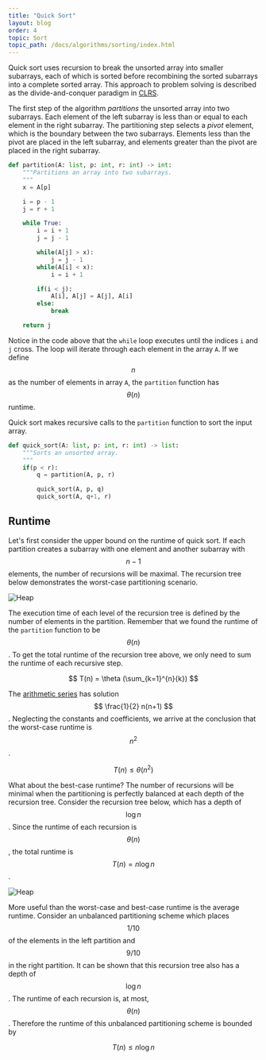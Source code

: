 ```yaml
---
title: "Quick Sort"
layout: blog
order: 4
topic: Sort
topic_path: /docs/algorithms/sorting/index.html
---
```

Quick sort uses recursion to break the unsorted array into smaller subarrays, each of which is sorted before recombining the sorted subarrays into a complete sorted array. This approach to problem solving is described as the divide-and-conquer paradigm in [CLRS](https://en.wikipedia.org/wiki/Introduction_to_Algorithms).

The first step of the algorithm *partitions* the unsorted array into two subarrays. Each element of the left subarray is less than or equal to each element in the right subarray. The partitioning step selects a *pivot* element, which is the boundary between the two subarrays. Elements less than the pivot are placed in the left subarray, and elements greater than the pivot are placed in the right subarray.


```python
def partition(A: list, p: int, r: int) -> int:
    """Partitions an array into two subarrays.
    """
    x = A[p]

    i = p - 1
    j = r + 1

    while True:
        i = i + 1
        j = j - 1

        while(A[j] > x):
            j = j - 1
        while(A[i] < x):
            i = i + 1

        if(i < j):
            A[i], A[j] = A[j], A[i]
        else:
            break

    return j
```

Notice in the code above that the `while` loop executes until the indices `i` and `j` cross. The loop will iterate through each element in the array `A`. If we define $$ n $$ as the number of elements in array `A`, the `partition` function has $$ \theta (n) $$ runtime.

Quick sort makes recursive calls to the `partition` function to sort the input array.

```python
def quick_sort(A: list, p: int, r: int) -> list:
    """Sorts an unsorted array.
    """
    if(p < r):
        q = partition(A, p, r)

        quick_sort(A, p, q)
        quick_sort(A, q+1, r)
```

## Runtime
Let's first consider the upper bound on the runtime of quick sort. If each partition creates a subarray with one element and another subarray with $$ n-1 $$ elements, the number of recursions will be maximal. The recursion tree below demonstrates the worst-case partitioning scenario.

<img src="{{ site.baseurl }}/assets/img/docs/algorithms/quick_sort_worst.png" alt="Heap">

The execution time of each level of the recursion tree is defined by the number of elements in the partition. Remember that we found the runtime of the `partition` function to be $$ \theta (n) $$. To get the total runtime of the recursion tree above, we only need to sum the runtime of each recursive step.

$$
T(n) = \theta (\sum_{k=1}^{n}{k})
$$

The [arithmetic series](https://mathworld.wolfram.com/ArithmeticSeries.html) has solution $$ \frac{1}{2} n(n+1) $$. Neglecting the constants and coefficients, we arrive at the conclusion that the worst-case runtime is $$ n^2 $$.

$$
T(n) \leq \theta (n^2)
$$

What about the best-case runtime? The number of recursions will be minimal when the partitioning is perfectly balanced at each depth of the recursion tree. Consider the recursion tree below, which has a depth of $$ \log n $$. Since the runtime of each recursion is $$ \theta (n) $$, the total runtime is $$ T(n) = n \log n $$.

<img src="{{ site.baseurl }}/assets/img/docs/algorithms/quick_sort_best.png" alt="Heap">

More useful than the worst-case and best-case runtime is the average runtime. Consider an unbalanced partitioning scheme which places $$ 1/10 $$ of the elements in the left partition and $$ 9/10 $$ in the right partition. It can be shown that this recursion tree also has a depth of $$ \log n $$. The runtime of each recursion is, at most, $$ \theta (n) $$. Therefore the runtime of this unbalanced partitioning scheme is bounded by

$$
T(n) \leq n \log n
$$